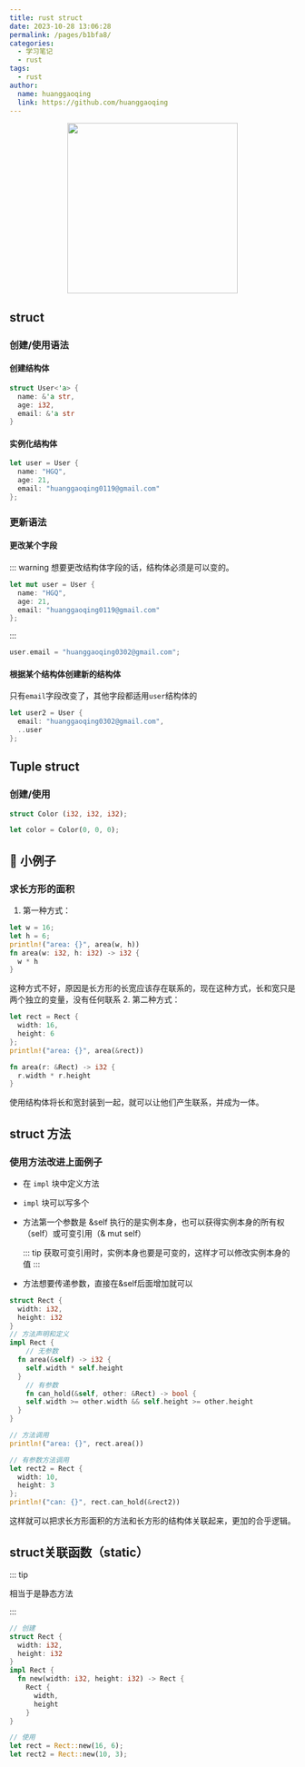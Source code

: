 ```yaml
---
title: rust struct
date: 2023-10-28 13:06:28
permalink: /pages/b1bfa8/
categories:
  - 学习笔记
  - rust
tags:
  - rust
author: 
  name: huanggaoqing
  link: https://github.com/huanggaoqing
---
```


<div style="text-align: center;" align="center" >
  <img src="https://rustacean.net/assets/rustacean-flat-gesture.svg" width="300px" />
</div>

## struct

### 创建/使用语法

#### 创建结构体

```rust
struct User<'a> {
  name: &'a str,
  age: i32,
  email: &'a str
}
```

#### 实例化结构体

```rust
let user = User {
  name: "HGQ",
  age: 21,
  email: "huanggaoqing0119@gmail.com"
};
```

### 更新语法

#### 更改某个字段

::: warning 想要更改结构体字段的话，结构体必须是可以变的。

```rust
let mut user = User {
  name: "HGQ",
  age: 21,
  email: "huanggaoqing0119@gmail.com"
};
```

:::

```rust
user.email = "huanggaoqing0302@gmail.com";
```

#### 根据某个结构体创建新的结构体

只有`email`字段改变了，其他字段都适用`user`结构体的

```rust
let user2 = User {
  email: "huanggaoqing0302@gmail.com",
  ..user
};
```

## Tuple struct

### 创建/使用

```rust
struct Color (i32, i32, i32);
```

```rust
let color = Color(0, 0, 0);
```

## 🌰 小例子

### 求长方形的面积

1. 第一种方式：

```rust
let w = 16;
let h = 6;
println!("area: {}", area(w, h))
fn area(w: i32, h: i32) -> i32 {
  w * h
}
```

这种方式不好，原因是长方形的长宽应该存在联系的，现在这种方式，长和宽只是两个独立的变量，没有任何联系 2. 第二种方式：

```rust
let rect = Rect {
  width: 16,
  height: 6
};
println!("area: {}", area(&rect))

fn area(r: &Rect) -> i32 {
  r.width * r.height
}
```

使用结构体将长和宽封装到一起，就可以让他们产生联系，并成为一体。

## struct 方法

### 使用方法改进上面例子

- 在 `impl` 块中定义方法
- `impl` 块可以写多个
- 方法第一个参数是 &self 执行的是实例本身，也可以获得实例本身的所有权（self）或可变引用（& mut self）
    
    ::: tip
     获取可变引用时，实例本身也要是可变的，这样才可以修改实例本身的值
    :::
    
- 方法想要传递参数，直接在&self后面增加就可以

```rust
struct Rect {
  width: i32,
  height: i32
}
// 方法声明和定义
impl Rect {
	// 无参数
  fn area(&self) -> i32 {
    self.width * self.height
  }
	// 有参数
	fn can_hold(&self, other: &Rect) -> bool {
    self.width >= other.width && self.height >= other.height
  }
}

// 方法调用
println!("area: {}", rect.area())

// 有参数方法调用
let rect2 = Rect {
  width: 10,
  height: 3
};
println!("can: {}", rect.can_hold(&rect2))
```

这样就可以把求长方形面积的方法和长方形的结构体关联起来，更加的合乎逻辑。

## struct关联函数（static）

::: tip

相当于是静态方法

:::

```rust
// 创建
struct Rect {
  width: i32,
  height: i32
}
impl Rect {
  fn new(width: i32, height: i32) -> Rect {
    Rect {
      width,
      height
    }
}

// 使用
let rect = Rect::new(16, 6);
let rect2 = Rect::new(10, 3);
```
